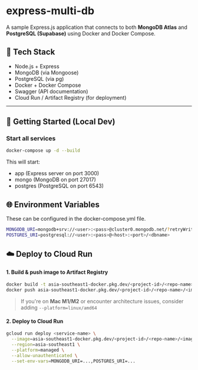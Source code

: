 # express-multi-db

A sample Express.js application that connects to both **MongoDB Atlas** and **PostgreSQL (Supabase)** using Docker and Docker Compose.

## 🧰 Tech Stack

- Node.js + Express
- MongoDB (via Mongoose)
- PostgreSQL (via pg)
- Docker + Docker Compose
- Swagger (API documentation)
- Cloud Run / Artifact Registry (for deployment)

---

## 🚀 Getting Started (Local Dev)

### Start all services

```bash
docker-compose up -d --build
```
This will start:
* app (Express server on port 3000)
* mongo (MongoDB on port 27017)
* postgres (PostgreSQL on port 6543)

## 🌐 Environment Variables
These can be configured in the docker-compose.yml file.
```bash
MONGODB_URI=mongodb+srv://<user>:<pass>@cluster0.mongodb.net/?retryWrites=true&w=majority
POSTGRES_URI=postgresql://<user>:<pass>@<host>:<port>/<dbname>
```

## ☁️ Deploy to Cloud Run
#### 1. Build & push image to Artifact Registry
```bash
docker build -t asia-southeast1-docker.pkg.dev/<project-id>/<repo-name>/<image-name> .
docker push asia-southeast1-docker.pkg.dev/<project-id>/<repo-name>/<image-name>
```

> If you're on **Mac M1/M2** or encounter architecture issues, consider adding `--platform=linux/amd64`

#### 2. Deploy to Cloud Run
```bash
gcloud run deploy <service-name> \
  --image=asia-southeast1-docker.pkg.dev/<project-id>/<repo-name>/<image-name> \
  --region=asia-southeast1 \
  --platform=managed \
  --allow-unauthenticated \
  --set-env-vars=MONGODB_URI=...,POSTGRES_URI=...
```
